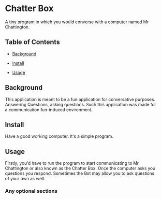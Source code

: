 
# Chatter Box 

A tiny program in which you would converse with a computer named Mr Chattington.

## Table of Contents

- [Background](#background)

- [Install](#install)

- [Usage](#usage)

## Background

This application is meant to be a fun application for conversative purposes. Answering Questions, asking questions. Such this application was made for a communication fun-induced environment.

## Install

Have a good working computer. It's a simple program.

## Usage

Firstly, you'd have to run the program to start communicating to Mr Chattington or also known as the Chatter Box. Once the computer asks you questions you respond. Sometimes the Bot may allow you to ask questions of your own as well.

### Any optional sections
